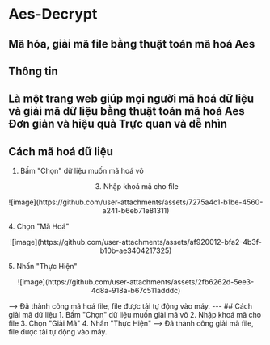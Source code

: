 # Aes-Decrypt
Mã hóa, giải mã file bằng thuật toán mã hoá Aes
---
## Thông tin
Là một trang web giúp mọi người mã hoá dữ liệu và giải mã dữ liệu bằng thuật toán mã hoá Aes
Đơn giản và hiệu quả
Trực quan và dễ nhìn
---
## Cách mã hoá dữ liệu 
1. Bấm "Chọn" dữ liệu muốn mã hoá vô
<p align="center">
   <image></image>
3. Nhập khoá mã cho file
<p align="center">
   ![image](https://github.com/user-attachments/assets/7275a4c1-b1be-4560-a241-b6eb71e81311)
</p>
4. Chọn "Mã Hoá"
<p align="center">
   ![image](https://github.com/user-attachments/assets/af920012-bfa2-4b3f-b10b-ae3404217325)
</p>
5. Nhấn "Thực Hiện"
<p align="center">
   ![image](https://github.com/user-attachments/assets/2fb6262d-5ee3-4d8a-918a-b67c511adddc)
</p>
--> Đã thành công mã hoá file, file được tải tự động vào máy.
--- 
## Cách giải mã dữ liệu 
1. Bấm "Chọn" dữ liệu muốn giải mã vô
2. Nhập khoá mã cho file
3. Chọn "Giải Mã"
4. Nhấn "Thực Hiện"
--> Đã thành công giải mã file, file được tải tự động vào máy.
